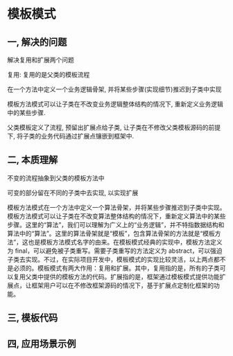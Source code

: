 # 模板模式

## 一, 解决的问题

解决复用和扩展两个问题

复用: 复用的是父类的模板流程

在一个方法中定义一个业务逻辑骨架, 并将某些步骤(实现细节)推迟到子类中实现

模板方法模式可以让子类在不改变业务逻辑整体结构的情况下, 重新定义业务逻辑中的某些步骤.

父类模板定义了流程, 预留出扩展点给子类, 让子类在不修改父类模板源码的前提下, 将子类的业务代码通过扩展点镶嵌到框架中.

## 二, 本质理解

不变的流程抽象到父类的模板方法中

可变的部分留在不同的子类中去实现, 以实现扩展

模板方法模式在一个方法中定义一个算法骨架，并将某些步骤推迟到子类中实现。模板方法模式可以让子类在不改变算法整体结构的情况下，重新定义算法中的某些步骤。这里的“算法”，我们可以理解为广义上的“业务逻辑”，并不特指数据结构和算法中的“算法”。这里的算法骨架就是“模板”，包含算法骨架的方法就是“模板方法”，这也是模板方法模式名字的由来。在模板模式经典的实现中，模板方法定义为
final，可以避免被子类重写。需要子类重写的方法定义为
abstract，可以强迫子类去实现。不过，在实际项目开发中，模板模式的实现比较灵活，以上两点都不是必须的。模板模式有两大作用：复用和扩展。其中，复用指的是，所有的子类可以复用父类中提供的模板方法的代码。扩展指的是，框架通过模板模式提供功能扩展点，让框架用户可以在不修改框架源码的情况下，基于扩展点定制化框架的功能。

## 三, 模板代码

## 四, 应用场景示例


